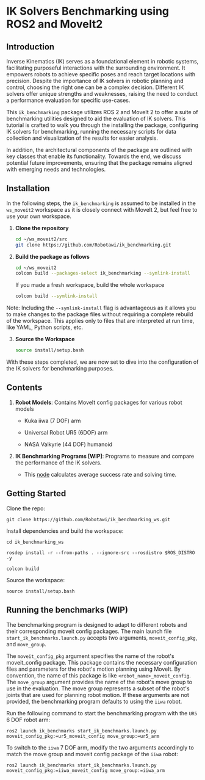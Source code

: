 # IK Solvers Benchmarking using ROS2 and MoveIt2

## Introduction

Inverse Kinematics (IK) serves as a foundational element in robotic systems, facilitating purposeful interactions with the surrounding environment. It empowers robots to achieve specific poses and reach target locations with precision. Despite the importance of IK solvers in robotic planning and control, choosing the right one can be a complex decision. Different IK solvers offer unique strengths and weaknesses, raising the need to conduct a performance evaluation for specific use-cases.

This `ik_benchmarking` package utilizes ROS 2 and MoveIt 2 to offer a suite of benchmarking utilities designed to aid the evaluation of IK solvers. This tutorial is crafted to walk you through the installing the package, configuring IK solvers for benchmarking, running the necessary scripts for data collection and visualization of the results for easier analysis. 

In addition, the architectural components of the package are outlined with key classes that enable its functionality. Towards the end, we discuss potential future improvements, ensuring that the package remains aligned with emerging needs and technologies.


## Installation 

In the following steps, the `ik_benchmarking` is assumed to be installed in the `ws_moveit2` workspace as it is closely connect with MoveIt 2, but feel free to use your own workspace.


1. **Clone the repository**
    ```bash
    cd ~/ws_moveit2/src
    git clone https://github.com/Robotawi/ik_benchmarking.git
    ```

2. **Build the package as follows**
    ```bash
    cd ~/ws_moveit2
    colcon build --packages-select ik_benchmarking --symlink-install
    ```
    If you made a fresh workspace, build the whole workspace
    ```bash
    colcon build --symlink-install
    ```
Note: Including the `--symlink-install` flag is advantageous as it allows you to make changes to the package files without requiring a complete rebuild of the workspace. This applies only to files that are interpreted at run time, like YAML, Python scripts, etc. 


3. **Source the Workspace**
    ```bash
    source install/setup.bash
    ```

With these steps completed, we are now set to dive into the configuration of the IK solvers for benchmarking purposes.


## Contents

1. **Robot Models**: Contains MoveIt config packages for various robot models
    - Kuka iiwa (7 DOF) arm

    - Universal Robot UR5 (6DOF) arm

    - NASA Valkyrie (44 DOF) humanoid

2. **IK Benchmarking Programs [WIP]**: Programs to measure and compare the performance of the IK solvers.
    - This [node](src/ik_benchmarks//src//run_ik_benchmarks.cpp) calculates average success rate and solving time.
    

## Getting Started

Clone the repo:

```
git clone https://github.com/Robotawi/ik_benchmarking_ws.git
```


Install dependencies and build the workspace:

```
cd ik_benchmarking_ws

rosdep install -r --from-paths . --ignore-src --rosdistro $ROS_DISTRO -y

colcon build
```

Source the workspace:

```
source install/setup.bash
```

## Running the benchmarks (WIP)

The benchmarking program is designed to adapt to different robots and their corresponding moveit config packages. The main launch file `start_ik_benchmarks.launch.py` accepts two arguments, `moveit_config_pkg`, and `move_group`. 

The `moveit_config_pkg` argument specifies the name of the robot's moveit_config package. This package contains the necessary configuration files and parameters for the robot's motion planning using MoveIt. By convention, the name of this package is like `<robot_name>_moveit_config`. The `move_group` argument provides the name of the robot's move group to use in the evaluation. The move group represents a subset of the robot's joints that are used for planning robot motion. If these arguments are not provided, the benchmarking program defaults to using the `iiwa` robot.

Run the following command to start the benchmarking program with the `UR5` 6 DOF robot arm:
```
ros2 launch ik_benchmarks start_ik_benchmarks.launch.py moveit_config_pkg:=ur5_moveit_config move_group:=ur5_arm
```

To switch to the `iiwa` 7 DOF arm, modify the two arguments accordingly to match the move group and moveit config package of the `iiwa` robot:

```
ros2 launch ik_benchmarks start_ik_benchmarks.launch.py moveit_config_pkg:=iiwa_moveit_config move_group:=iiwa_arm
```